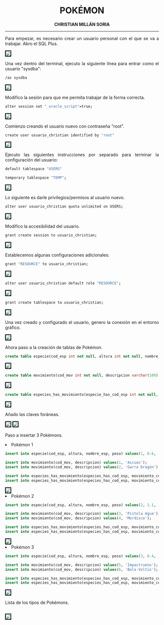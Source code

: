 <style>
  h1, h4{
    text-align: center;
    font-weight: bold;
    border: none;
    margin-bottom: 0px;
  }

  p{
    text-align: justify;
  }

  img{
    border: 2px solid black;
  }

  #ex{
    border: none;
  }
</style>

<h1>POKÉMON</h1>

<h4>CHRISTIAN MILLÁN SORIA</h4>

<hr>

<p>Para empezar, es necesario crear un usuario personal con el que se va a trabajar. Abro el SQL Plus.</p>

<img src="img/1.png">

<p>Una vez dentro del terminal, ejecuto la siguiente línea para entrar como el usuario "sysdba":</p>

```bash
/as sysdba
```

<img src="img/2.png">

<p>Modifico la sesión para que me permita trabajar de la forma correcta.</p>

```bash
alter session set "_oracle_script"=true;
```

<img src="img/3.png">

<p>Comienzo creando el usuario nuevo con contraseña "root".</p>

```bash
create user usuario_christian identified by "root"
```

<img src="img/4.png">

<p>Ejecuto las siguientes instrucciones por separado para terminar la configuración del usuario:</p>

```bash
default tablespace "USERS"
```

```bash
temporary tablespace "TEMP";
```

<img src="img/5.png">

<p>Lo siguiente es darle privilegios/permisos al usuario nuevo.</p>

```bash
alter user usuario_christian quota unlimited on USERS;
```
<img src="img/6.png">

<p>Modifico la accesibilidad del usuario.</p>

```bash
grant create session to usuario_christian;
```

<img src="img/7.png">

<p>Establecemos algunas configuraciones adicionales:</p>

```bash
grant "RESOURCE" to usuario_christian;
```

<img src="img/8.png">

```bash
alter user usuario_christian default role "RESOURCE";
```

<img src="img/9.png">

```bash
grant create tablespace to usuario_christian;
```

<img src="img/10.png">

<p>Una vez creado y configurado el usuario, genero la conexión en el entorno gráfico.</p>

<img src="img/11.png">

<p>Ahora paso a la creación de tablas de Pokémon.</p>

```sql
create table especie(cod_esp int not null, altura int not null, nombre_esp varchar(45) not null, peso int not null, primary key (cod_esp));
```

<img src="img/12.png">

```sql
create table movimiento(cod_mov int not null, descripcion varchar(100) not null, primary key(cod_mov));
```

<img src="img/13.png">

```sql
create table especies_has_movimiento(especie_has_cod_esp int not null, movimiento_cod_mov int not null, primary key (especie_has_cod_esp, movimiento_cod_mov));
```

<img src="img/14.png">

<p>Añado las claves foráneas.</p>

<img src="img/15.png">

<img src="img/16.png">


<p>Paso a insertar 3 Pokémons.</p>

<li>Pokémon 1</li>

```sql
insert into especie(cod_esp, altura, nombre_esp, peso) values(1, 0.6, 'Charmander', 8.5);

insert into movimiento(cod_mov, descripcion) values(1, 'Ascuas');
insert into movimiento(cod_mov, descripcion) values(2, 'Garra Dragón');

insert into especies_has_movimiento(especies_has_cod_esp, movimiento_cod_mov) values(1, 1);
insert into especies_has_movimiento(especies_has_cod_esp, movimiento_cod_mov) values(1, 2);
```

<img src="img/17.png">

<li>Pokémon 2</li>

```sql
insert into especie(cod_esp, altura, nombre_esp, peso) values(2, 1.1, 'Squirtle', 9.0);

insert into movimiento(cod_mov, descripcion) values(3, 'Pistola Agua');
insert into movimiento(cod_mov, descripcion) values(4, 'Mordisco');

insert into especies_has_movimiento(especies_has_cod_esp, movimiento_cod_mov) values(2, 3);
insert into especies_has_movimiento(especies_has_cod_esp, movimiento_cod_mov) values(2, 4);
```

<img src="img/17.png">

<li>Pokémon 3</li>

```sql
insert into especie(cod_esp, altura, nombre_esp, peso) values(3, 0.4, 'Pikachu', 6.0);

insert into movimiento(cod_mov, descripcion) values(5, 'Impactrueno');
insert into movimiento(cod_mov, descripcion) values(6, 'Bola Voltio');

insert into especies_has_movimiento(especies_has_cod_esp, movimiento_cod_mov) values(3, 5);
insert into especies_has_movimiento(especies_has_cod_esp, movimiento_cod_mov) values(3, 6);
```

<img src="img/17.png">

<p>Lista de los tipos de Pokémons.</p>

```sql

```

<img src="img/18.png">
